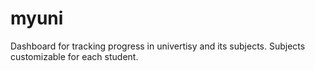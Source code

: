 # myuni
Dashboard for tracking progress in univertisy and its subjects. Subjects customizable for each student.
